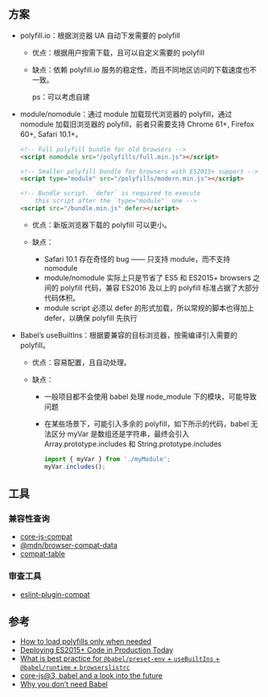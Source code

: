 ## 方案

- polyfill.io：根据浏览器 UA 自动下发需要的 polyfill

    - 优点：根据用户按需下载，且可以自定义需要的 polyfill
    - 缺点：依赖 polyfill.io 服务的稳定性，而且不同地区访问的下载速度也不一致。

        ps：可以考虑自建

- module/nomodule：通过 module 加载现代浏览器的 polyfill，通过 nomodule 加载旧浏览器的 polyfill，前者只需要支持 Chrome 61+, Firefox 60+, Safari 10.1+。

    ```html
    <!-- Full polyfill bundle for old browsers -->
    <script nomodule src="/polyfills/full.min.js"></script>

    <!-- Smaller polyfill bundle for browsers with ES2015+ support -->
    <script type="module" src="/polyfills/modern.min.js"></script>

    <!-- Bundle script. `defer` is required to execute
        this script after the `type="module"` one -->
    <script src="/bundle.min.js" defer></script>
    ```

    - 优点：新版浏览器下载的 polyfill 可以更小。
    - 缺点：

        - Safari 10.1 存在奇怪的 bug —— 只支持 module，而不支持 nomodule
        - module/nomodule 实际上只是节省了 ES5 和 ES2015+ browsers 之间的 polyfill 代码，兼容 ES2016 及以上的 polyfill 标准占据了大部分代码体积。
        - module script 必须以 defer 的形式加载，所以常规的脚本也得加上 defer，以确保 polyfill 先执行

- Babel’s useBuiltIns：根据要兼容的目标浏览器，按需编译引入需要的 polyfill。

    - 优点：容易配置，且自动处理。
    - 缺点：

        - 一般项目都不会使用 babel 处理 node_module 下的模块，可能导致问题
        - 在某些场景下，可能引入多余的 polyfill，如下所示的代码，babel 无法区分 myVar 是数组还是字符串，最终会引入 Array.prototype.includes 和 String.prototype.includes

            ```js
            import { myVar } from './myModule';
            myVar.includes();
            ```

## 工具

### 兼容性查询

- [core-js-compat](https://github.com/zloirock/core-js/blob/master/packages/core-js-compat/README.md)
- [@mdn/browser-compat-data](https://github.com/mdn/browser-compat-data)
- [compat-table](https://github.com/kangax/compat-table)

### 审查工具

- [eslint-plugin-compat](https://github.com/amilajack/eslint-plugin-compat)

## 参考

- [How to load polyfills only when needed](https://3perf.com/blog/polyfills/)
- [Deploying ES2015+ Code in Production Today](https://philipwalton.com/articles/deploying-es2015-code-in-production-today/)
- [What is best practice for `@babel/preset-env` + `useBuiltIns` + `@babel/runtime` + `browserslistrc`](https://stackoverflow.com/questions/63231564/what-is-best-practice-for-babel-preset-env-usebuiltins-babel-runtime)
- [core-js@3, babel and a look into the future](https://github.com/zloirock/core-js/blob/master/docs/2019-03-19-core-js-3-babel-and-a-look-into-the-future.md#babelpreset-env)
- [Why you don’t need Babel](https://blog.logrocket.com/why-you-dont-need-babel/)
